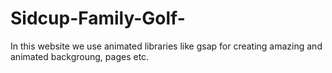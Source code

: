 # Sidcup-Family-Golf-
In this website we use animated libraries like gsap for creating amazing and animated backgroung, pages etc.
